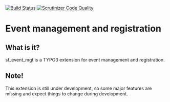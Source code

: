 [![Build Status](https://travis-ci.org/derhansen/sf_event_mgt.svg?branch=master)](https://travis-ci.org/derhansen/sf_event_mgt)
[![Scrutinizer Code Quality](https://scrutinizer-ci.com/g/derhansen/sf_event_mgt/badges/quality-score.png?b=master)](https://scrutinizer-ci.com/g/derhansen/sf_event_mgt/?branch=master)

Event management and registration
=================================

## What is it?

sf_event_mgt is a TYPO3 extension for event management and registration.

## Note!

This extension is still under development, so some major features are missing and expect things to change during development.